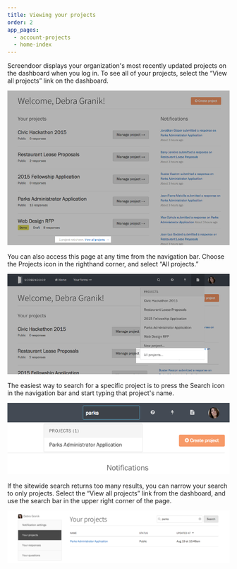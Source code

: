 ```yaml
---
title: Viewing your projects
order: 2
app_pages:
  - account-projects
  - home-index
---
```


Screendoor displays your organization's most recently updated projects on the dashboard when you log in. To see all of your projects, select the &ldquo;View all projects&rdquo; link on the dashboard.

![Dashboard 'View all projects' link.](../images/view_projects_1.png)

You can also access this page at any time from the navigation bar. Choose the Projects icon in the righthand corner, and select &ldquo;All projects.&rdquo;

![All projects option in the navigation bar](../images/view_projects_2.png)

The easiest way to search for a specific project is to press the Search icon in the navigation bar and start typing that project's name.

![Using sitewide search to find a project.](../images/view_projects_3.png)

If the sitewide search returns too many results, you can narrow your search to only projects. Select the &ldquo;View all projects&rdquo; link from the dashboard, and use the search bar in the upper right corner of the page.

![Using the search bar on the Your projects page to find a project.](../images/view_projects_4.png)
